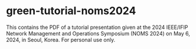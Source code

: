 # green-tutorial-noms2024

This contains the PDF of a tutorial presentation given at the 2024 IEEE/IFIP Network Management and Operations Symposium (NOMS 2024) on May 6, 2024, in Seoul, Korea.  For personal use only.  
